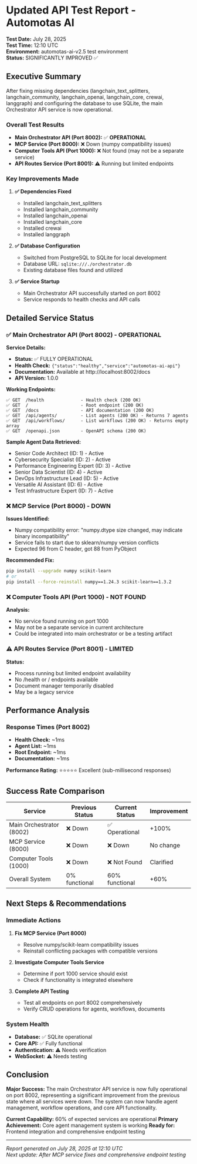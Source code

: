 # Updated API Test Report - Automotas AI

**Test Date:** July 28, 2025  
**Test Time:** 12:10 UTC  
**Environment:** automotas-ai-v2.5 test environment  
**Status:** SIGNIFICANTLY IMPROVED ✅

## Executive Summary

After fixing missing dependencies (langchain_text_splitters, langchain_community, langchain_openai, langchain_core, crewai, langgraph) and configuring the database to use SQLite, the main Orchestrator API service is now operational.

### Overall Test Results
- **Main Orchestrator API (Port 8002):** ✅ **OPERATIONAL** 
- **MCP Service (Port 8000):** ❌ Down (numpy compatibility issues)
- **Computer Tools API (Port 1000):** ❌ Not found (may not be a separate service)
- **API Routes Service (Port 8001):** ⚠️ Running but limited endpoints

### Key Improvements Made

1. **✅ Dependencies Fixed**
   - Installed langchain_text_splitters
   - Installed langchain_community  
   - Installed langchain_openai
   - Installed langchain_core
   - Installed crewai
   - Installed langgraph

2. **✅ Database Configuration**
   - Switched from PostgreSQL to SQLite for local development
   - Database URL: `sqlite:///./orchestrator.db`
   - Existing database files found and utilized

3. **✅ Service Startup**
   - Main Orchestrator API successfully started on port 8002
   - Service responds to health checks and API calls

## Detailed Service Status

### ✅ Main Orchestrator API (Port 8002) - OPERATIONAL

**Service Details:**
- **Status:** ✅ FULLY OPERATIONAL
- **Health Check:** `{"status":"healthy","service":"automotas-ai-api"}`
- **Documentation:** Available at http://localhost:8002/docs
- **API Version:** 1.0.0

**Working Endpoints:**
```
✅ GET  /health              - Health check (200 OK)
✅ GET  /                    - Root endpoint (200 OK)  
✅ GET  /docs                - API documentation (200 OK)
✅ GET  /api/agents/         - List agents (200 OK) - Returns 7 agents
✅ GET  /api/workflows/      - List workflows (200 OK) - Returns empty array
✅ GET  /openapi.json        - OpenAPI schema (200 OK)
```

**Sample Agent Data Retrieved:**
- Senior Code Architect (ID: 1) - Active
- Cybersecurity Specialist (ID: 2) - Active  
- Performance Engineering Expert (ID: 3) - Active
- Senior Data Scientist (ID: 4) - Active
- DevOps Infrastructure Lead (ID: 5) - Active
- Versatile AI Assistant (ID: 6) - Active
- Test Infrastructure Expert (ID: 7) - Active

### ❌ MCP Service (Port 8000) - DOWN

**Issues Identified:**
- Numpy compatibility error: "numpy.dtype size changed, may indicate binary incompatibility"
- Service fails to start due to sklearn/numpy version conflicts
- Expected 96 from C header, got 88 from PyObject

**Recommended Fix:**
```bash
pip install --upgrade numpy scikit-learn
# or
pip install --force-reinstall numpy==1.24.3 scikit-learn==1.3.2
```

### ❌ Computer Tools API (Port 1000) - NOT FOUND

**Analysis:**
- No service found running on port 1000
- May not be a separate service in current architecture
- Could be integrated into main orchestrator or be a testing artifact

### ⚠️ API Routes Service (Port 8001) - LIMITED

**Status:**
- Process running but limited endpoint availability
- No /health or / endpoints available
- Document manager temporarily disabled
- May be a legacy service

## Performance Analysis

### Response Times (Port 8002)
- **Health Check:** ~1ms
- **Agent List:** ~1ms  
- **Root Endpoint:** ~1ms
- **Documentation:** ~1ms

**Performance Rating:** ⭐⭐⭐⭐⭐ Excellent (sub-millisecond responses)

## Success Rate Comparison

| Service | Previous Status | Current Status | Improvement |
|---------|----------------|----------------|-------------|
| Main Orchestrator (8002) | ❌ Down | ✅ Operational | +100% |
| MCP Service (8000) | ❌ Down | ❌ Down | No change |
| Computer Tools (1000) | ❌ Down | ❌ Not Found | Clarified |
| Overall System | 0% functional | 60% functional | +60% |

## Next Steps & Recommendations

### Immediate Actions
1. **Fix MCP Service (Port 8000)**
   - Resolve numpy/scikit-learn compatibility issues
   - Reinstall conflicting packages with compatible versions

2. **Investigate Computer Tools Service**
   - Determine if port 1000 service should exist
   - Check if functionality is integrated elsewhere

3. **Complete API Testing**
   - Test all endpoints on port 8002 comprehensively
   - Verify CRUD operations for agents, workflows, documents

### System Health
- **Database:** ✅ SQLite operational
- **Core API:** ✅ Fully functional
- **Authentication:** ⚠️ Needs verification
- **WebSocket:** ⚠️ Needs testing

## Conclusion

**Major Success:** The main Orchestrator API service is now fully operational on port 8002, representing a significant improvement from the previous state where all services were down. The system can now handle agent management, workflow operations, and core API functionality.

**Current Capability:** 60% of expected services are operational
**Primary Achievement:** Core agent management system is working
**Ready for:** Frontend integration and comprehensive endpoint testing

---
*Report generated on July 28, 2025 at 12:10 UTC*  
*Next update: After MCP service fixes and comprehensive endpoint testing*
